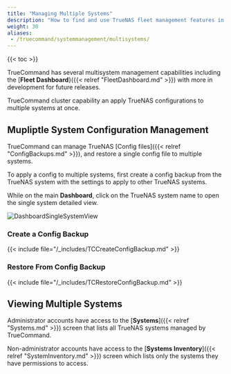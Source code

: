 ```yaml
---
title: "Managing Multiple Systems"
description: "How to find and use TrueNAS fleet management features in TrueCommand."
weight: 30
aliases: 
 - /truecommand/systemmanagement/multisystems/
---
```


{{< toc >}}

TrueCommand has several multisystem management capabilities including the [**Fleet Dashboard**}({{< relref "FleetDashboard.md" >}}) with more in development for future releases.

TrueCommand cluster capability an apply TrueNAS configurations to multiple systems at once.

## Mupliptle System Configuration Management

TrueCommand can manage TrueNAS [Config files]({{< relref "ConfigBackups.md" >}}), and restore a single config file to multiple systems.

To apply a config to multiple systems, first create a config backup from the TrueNAS system with the settings to apply to other TrueNAS systems.

While on the main **Dashboard**, click on the TrueNAS system name to open the single system detailed view.

![DashboardSingleSystemView](/images/TrueCommand/Dashboard/DashboardSingleSystemView.png "Dashboard Single System View")

### Create a Config Backup

{{< include file="/_includes/TCCreateConfigBackup.md" >}}

### Restore From Config Backup

{{< include file="/_includes/TCRestoreConfigBackup.md" >}}

## Viewing Multiple Systems

Administrator accounts have access to the [**Systems**]({{< relref "Systems.md" >}}) screen that lists all TrueNAS systems managed by TrueCommand.

Non-administrator accounts have access to the [**Systems Inventory**]({{< relref "SystemInventory.md" >}}) screen which lists only the systems they have permissions to access.